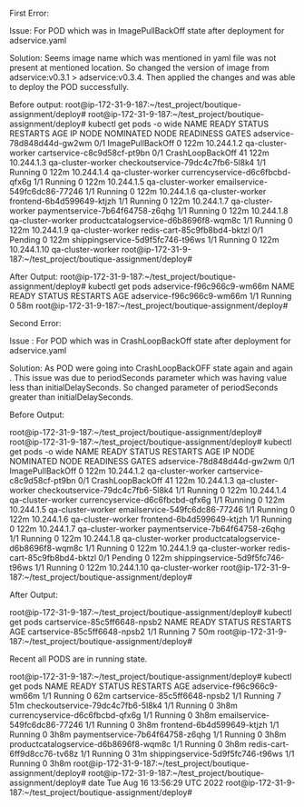 First Error:

Issue: For POD which was in ImagePullBackOff state after deployment for adservice.yaml

Solution: Seems image name which was mentioned in yaml file was not present at mentioned location. So changed the version of image from adservice:v0.3.1 > adservice:v0.3.4. Then applied the changes and was able to deploy the POD successfully.

Before output:
root@ip-172-31-9-187:~/test_project/boutique-assignment/deploy#
root@ip-172-31-9-187:~/test_project/boutique-assignment/deploy# kubectl get pods -o wide
NAME                                    READY   STATUS             RESTARTS   AGE    IP            NODE                NOMINATED NODE   READINESS GATES
adservice-78d848d44d-gw2wm              0/1     ImagePullBackOff   0          122m   10.244.1.2    qa-cluster-worker   <none>           <none>
cartservice-c8c9d58cf-pt9bn             0/1     CrashLoopBackOff   41         122m   10.244.1.3    qa-cluster-worker   <none>           <none>
checkoutservice-79dc4c7fb6-5l8k4        1/1     Running            0          122m   10.244.1.4    qa-cluster-worker   <none>           <none>
currencyservice-d6c6fbcbd-qfx6g         1/1     Running            0          122m   10.244.1.5    qa-cluster-worker   <none>           <none>
emailservice-549fc6dc86-77246           1/1     Running            0          122m   10.244.1.6    qa-cluster-worker   <none>           <none>
frontend-6b4d599649-ktjzh               1/1     Running            0          122m   10.244.1.7    qa-cluster-worker   <none>           <none>
paymentservice-7b64f64758-z6qhg         1/1     Running            0          122m   10.244.1.8    qa-cluster-worker   <none>           <none>
productcatalogservice-d6b8696f8-wqm8c   1/1     Running            0          122m   10.244.1.9    qa-cluster-worker   <none>           <none>
redis-cart-85c9fb8bd4-bktzl             0/1     Pending            0          122m   <none>        <none>              <none>           <none>
shippingservice-5d9f5fc746-t96ws        1/1     Running            0          122m   10.244.1.10   qa-cluster-worker   <none>           <none>
root@ip-172-31-9-187:~/test_project/boutique-assignment/deploy#

  
After Output:
root@ip-172-31-9-187:~/test_project/boutique-assignment/deploy# kubectl get pods adservice-f96c966c9-wm66m
NAME                        READY   STATUS    RESTARTS   AGE
adservice-f96c966c9-wm66m   1/1     Running   0          58m
root@ip-172-31-9-187:~/test_project/boutique-assignment/deploy#
  
  
Second Error:
 
Issue : For POD which was in CrashLoopBackOff  state after deployment for adservice.yaml
  
Solution: As POD were going into CrashLoopBackOFF state again and again . This issue was due to periodSeconds parameter which was having value less than initialDelaySeconds. So changed parameter of periodSeconds greater than initialDelaySeconds.
  
Before Output:
  
root@ip-172-31-9-187:~/test_project/boutique-assignment/deploy#
root@ip-172-31-9-187:~/test_project/boutique-assignment/deploy# kubectl get pods -o wide
NAME                                    READY   STATUS             RESTARTS   AGE    IP            NODE                NOMINATED NODE   READINESS GATES
adservice-78d848d44d-gw2wm              0/1     ImagePullBackOff   0          122m   10.244.1.2    qa-cluster-worker   <none>           <none>
cartservice-c8c9d58cf-pt9bn             0/1     CrashLoopBackOff   41         122m   10.244.1.3    qa-cluster-worker   <none>           <none>
checkoutservice-79dc4c7fb6-5l8k4        1/1     Running            0          122m   10.244.1.4    qa-cluster-worker   <none>           <none>
currencyservice-d6c6fbcbd-qfx6g         1/1     Running            0          122m   10.244.1.5    qa-cluster-worker   <none>           <none>
emailservice-549fc6dc86-77246           1/1     Running            0          122m   10.244.1.6    qa-cluster-worker   <none>           <none>
frontend-6b4d599649-ktjzh               1/1     Running            0          122m   10.244.1.7    qa-cluster-worker   <none>           <none>
paymentservice-7b64f64758-z6qhg         1/1     Running            0          122m   10.244.1.8    qa-cluster-worker   <none>           <none>
productcatalogservice-d6b8696f8-wqm8c   1/1     Running            0          122m   10.244.1.9    qa-cluster-worker   <none>           <none>
redis-cart-85c9fb8bd4-bktzl             0/1     Pending            0          122m   <none>        <none>              <none>           <none>
shippingservice-5d9f5fc746-t96ws        1/1     Running            0          122m   10.244.1.10   qa-cluster-worker   <none>           <none>
root@ip-172-31-9-187:~/test_project/boutique-assignment/deploy#
  
After Output:
  
root@ip-172-31-9-187:~/test_project/boutique-assignment/deploy# kubectl get pods cartservice-85c5ff6648-npsb2
NAME                           READY   STATUS    RESTARTS   AGE
cartservice-85c5ff6648-npsb2   1/1     Running   7          50m
root@ip-172-31-9-187:~/test_project/boutique-assignment/deploy#
  
Recent all PODS are in running state.
  
root@ip-172-31-9-187:~/test_project/boutique-assignment/deploy# kubectl get pods
NAME                                    READY   STATUS    RESTARTS   AGE
adservice-f96c966c9-wm66m               1/1     Running   0          62m
cartservice-85c5ff6648-npsb2            1/1     Running   7          51m
checkoutservice-79dc4c7fb6-5l8k4        1/1     Running   0          3h8m
currencyservice-d6c6fbcbd-qfx6g         1/1     Running   0          3h8m
emailservice-549fc6dc86-77246           1/1     Running   0          3h8m
frontend-6b4d599649-ktjzh               1/1     Running   0          3h8m
paymentservice-7b64f64758-z6qhg         1/1     Running   0          3h8m
productcatalogservice-d6b8696f8-wqm8c   1/1     Running   0          3h8m
redis-cart-6ff9d8cc76-tv68z             1/1     Running   0          31m
shippingservice-5d9f5fc746-t96ws        1/1     Running   0          3h8m
root@ip-172-31-9-187:~/test_project/boutique-assignment/deploy#
root@ip-172-31-9-187:~/test_project/boutique-assignment/deploy# date
Tue Aug 16 13:56:29 UTC 2022
root@ip-172-31-9-187:~/test_project/boutique-assignment/deploy#
  
  

